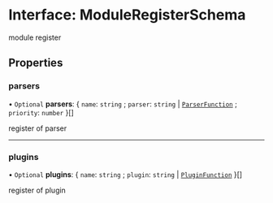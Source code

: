 # Interface: ModuleRegisterSchema

module register

## Properties

### parsers

• `Optional` **parsers**: { `name`: `string` ; `parser`: `string` \| [`ParserFunction`](../api.md#parserfunction) ; `priority`: `number`  }[]

register of parser

___

### plugins

• `Optional` **plugins**: { `name`: `string` ; `plugin`: `string` \| [`PluginFunction`](../api.md#pluginfunction)  }[]

register of plugin
